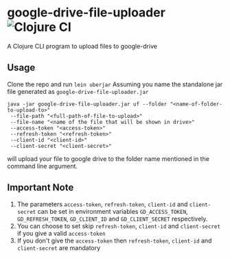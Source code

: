 # google-drive-file-uploader ![Clojure CI](https://github.com/ashwinbhaskar/google-drive-file-uploader/workflows/Clojure%20CI/badge.svg?branch=master)

A Clojure CLI program to upload files to google-drive

## Usage

Clone the repo and run `lein uberjar`
Assuming you name the standalone jar file generated as `google-drive-file-uploader.jar`
```
java -jar google-drive-file-uploader.jar uf --folder "<name-of-folder-to-upload-to>"
 --file-path "<full-path-of-file-to-upload>"
 --file-name "<name of the file that will be shown in drive>"
 --access-token "<access-token>"
 --refresh-token "<refresh-token>"
 --client-id "<client-id>"
 --client-secret "<client-secret>"
```
will upload your file to google drive to the folder name mentioned in the command line argument.

## Important Note
 1. The parameters `access-token`, `refresh-token`, `client-id` and `client-secret` can be set in environment variables `GD_ACCESS_TOKEN`, `GD_REFRESH_TOKEN`, `GD_CLIENT_ID` and `GD_CLIENT_SECRET` respectively.
 2. You can choose to set skip `refresh-token`, `client-id` and `client-secret` if you give a valid `access-token`
 3. If you don't give the `access-token` then `refresh-token`, `client-id` and `client-secret` are mandatory

